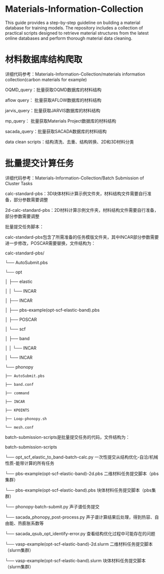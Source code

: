 # Materials-Information-Collection
This guide provides a step-by-step guideline on building a material database for training models. 
The repository includes a collection of practical scripts designed to retrieve material structures from the latest online databases and perform thorough material data cleaning.
# 材料数据库结构爬取

详细代码参考：Materials-Information-Collection/materials information collection(carbon materials for example)

OQMD_query：批量获取OQMD数据库的材料结构

aflow query： 批量获取AFLOW数据库的材料结构

jarvis_query：批量获取JARVIS数据库的材料结构

mp_query： 批量获取Materials Project数据库的材料结构

sacada_query：批量获取SACADA数据库的材料结构

data clean scripts：结构清洗、去重、结构转换、2D和3D材料分类
# 批量提交计算任务
详细代码参考：Materials-Information-Collection/Batch Submission of Cluster Tasks

calc-standard-pbs：3D块体材料计算示例文件夹，材料结构文件需要自行准备，部分参数需要调整

2d-calc-standard-pbs：2D材料计算示例文件夹，材料结构文件需要自行准备，部分参数需要调整

批量提交任务脚本：

calc-standard-pbs包含了所需准备的任务模版文件夹，其中INCAR部分参数需要进一步修改，POSCAR需要替换，文件结构为：

calc-standard-pbs/

└──  AutoSubmit.pbs

└──  opt

│   ├── elastic

│   │   └── INCAR

│   ├── INCAR

│   ├── pbs-example(opt-scf-elastic-band).pbs

│   ├── POSCAR

│   └── scf

│       ├── band

│       │   └── INCAR

│       └── INCAR

└── phonopy

    ├── AutoSubmit.pbs
    
    ├── band.conf
    
    ├── command
    
    ├── INCAR
    
    ├── KPOINTS
    
    ├── Loop-phonopy.sh
    
    └── mesh.conf
    
batch-submission-scripts是批量提交任务的代码，文件结构为：

batch-submission-scripts

└──  opt_scf_elastic_to_band-batch-calc.py  一次性提交从结构优化-自洽/机械性质-能带计算的所有任务

└──  pbs-example(opt-scf-elastic-band)-2d.pbs 二维材料任务提交脚本（pbs集群）

└──  pbs-example(opt-scf-elastic-band).pbs  块体材料任务提交脚本（pbs集群）

└──  phonopy-batch-submit.py  声子谱任务提交

└──  sacada_phonopy_post-process.py 声子谱计算结果后处理，得到热容、自由能、热膨胀系数等

└──  sacada_qsub_opt_identify-error.py 查看结构优化过程中可能存在的问题

└──  vasp-example(opt-scf-elastic-band)-2d.slurm  二维材料任务提交脚本（slurm集群）

└── vasp-example(opt-scf-elastic-band).slurm  块体材料任务提交脚本（slurm集群）

